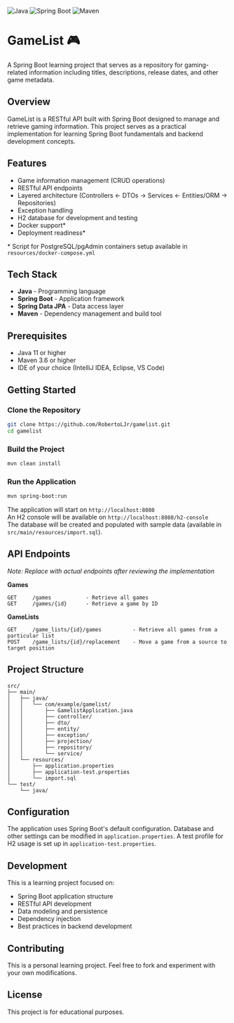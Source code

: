 ![Java](https://img.shields.io/badge/Java-17%2B-orange?style=flat-square&logo=openjdk)
![Spring Boot](https://img.shields.io/badge/Spring%20Boot-3.0%2B-brightgreen?style=flat-square&logo=springboot)
![Maven](https://img.shields.io/badge/Maven-3.8%2B-C71A36?style=flat-square&logo=apachemaven)

# GameList 🎮

A Spring Boot learning project that serves as a repository for gaming-related information including titles, descriptions, release dates, and other game metadata.

## Overview

GameList is a RESTful API built with Spring Boot designed to manage and retrieve gaming information. This project serves as a practical implementation for learning Spring Boot fundamentals and backend development concepts.

## Features

- Game information management (CRUD operations)
- RESTful API endpoints
- Layered architecture (Controllers <- DTOs -> Services <- Entities/ORM -> Repositories)
- Exception handling
- H2 database for development and testing
- Docker support*
- Deployment readiness*

\* Script for PostgreSQL/pgAdmin containers setup available in `resources/docker-compose.yml`

## Tech Stack

- **Java** - Programming language
- **Spring Boot** - Application framework
- **Spring Data JPA** - Data access layer
- **Maven** - Dependency management and build tool

## Prerequisites

- Java 11 or higher
- Maven 3.6 or higher
- IDE of your choice (IntelliJ IDEA, Eclipse, VS Code)

## Getting Started

### Clone the Repository
```bash
git clone https://github.com/RobertoLJr/gamelist.git
cd gamelist
```

### Build the Project
```bash
mvn clean install
```

### Run the Application
```bash
mvn spring-boot:run
```

The application will start on `http://localhost:8080`  
An H2 console will be available on `http://localhost:8080/h2-console`  
The database will be created and populated with sample data (available in `src/main/resources/import.sql`).

## API Endpoints

*Note: Replace with actual endpoints after reviewing the implementation*

**Games**
```
GET     /games           - Retrieve all games
GET     /games/{id}      - Retrieve a game by ID
```

**GameLists**

```
GET     /game_lists/{id}/games          - Retrieve all games from a particular list
POST    /game_lists/{id}/replacement    - Move a game from a source to target position
```

## Project Structure

```
src/
├── main/
│   ├── java/
│   │   └── com/example/gamelist/
│   │       ├── GamelistApplication.java
│   │       ├── controller/
│   │       ├── dto/
│   │       ├── entity/
│   │       ├── exception/
│   │       ├── projection/
│   │       ├── repository/
│   │       └── service/
│   └── resources/
│       ├── application.properties
│       ├── application-test.properties
│       └── import.sql
└── test/
    └── java/
```

## Configuration

The application uses Spring Boot's default configuration. Database and other settings can be modified in `application.properties`.
A test profile for H2 usage is set up in `application-test.properties`.

## Development

This is a learning project focused on:
- Spring Boot application structure
- RESTful API development
- Data modeling and persistence
- Dependency injection
- Best practices in backend development

## Contributing

This is a personal learning project. Feel free to fork and experiment with your own modifications.

## License

This project is for educational purposes.
